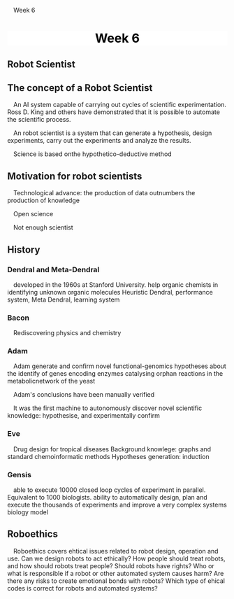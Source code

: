 Week 6

# <section-title>Week 6</section-title>

## Robot Scientist

## The concept of a Robot Scientist

An AI system capable of carrying out cycles of scientific experimentation. Ross D. King and others have demonstrated that it is possible to automate the scientific process.

An robot scientist is a system that can generate a hypothesis, design experiments, carry out the experiments and analyze the results.

Science is based onthe hypothetico-deductive method

## Motivation for robot scientists

Technological advance:
the production of data outnumbers the production of knowledge

Open science

Not enough scientist

## History

### Dendral and Meta-Dendral

developed in the 1960s at Stanford University.
help organic chemists in identifying unknown organic molecules
Heuristic Dendral, performance system, Meta Dendral, learning system

### Bacon

Rediscovering physics and chemistry

### Adam

Adam generate and confirm novel functional-genomics hypotheses about the identify of genes encoding enzymes catalysing orphan reactions in the metabolicnetwork of the yeast

Adam's conclusions have been manually verified

It was the first machine to autonomously discover novel scientific knowledge: hypothesise, and experimentally confirm

### Eve

Drug design for tropical diseases
Background knowlege: graphs and standard chemoinformatic methods
Hypotheses generation: induction

### Gensis

able to execute 10000 closed loop cycles of experiment in parallel. Equivalent to 1000 biologists.
ability to automatically design, plan and execute the thousands of experiments and improve a very complex systems biology model

## Roboethics

Roboethics covers ehtical issues related to robot design, operation and use.
Can we design robots to act ethically?
How people should treat robots, and how should robots treat people?
Should robots have rights?
Who or what is responsible if a robot or other automated system causes harm?
Are there any risks to create emotional bonds with robots?
Which type of ehical codes is correct for robots and automated systems?

<style>
section-title{
    color:black;
	text-align:center;
	display: flex;
    justify-content: center;
	background:white;
}
section-content {
	display:flex;
    text-indent:1em;
}
p {
    text-indent:1em;
}
</style>